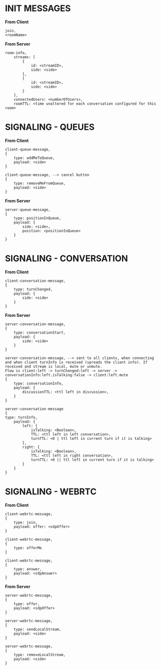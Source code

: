 INIT MESSAGES
=====================
**From Client**

```
join,
<roomName>
```

**From Server**

```
room-info,
	streams: [
		{
			id: <streamID>,
			side: <side>
		},
		{
			id: <streamID>,
			side: <side>
		}
	],
	connectedUsers: <numberOfUsers>,
	roomTTL: <time unaltered for each conversation configured for this room>

```

SIGNALING - QUEUES
=====================
**From Client**

```
client-queue-message,
{
	type: addMeToQueue,
	payload: <side>
}
```
```
client-queue-message, --> cancel button
{
	type: removeMeFromQueue,
	payload: <side>
}
```

**From Server**

```
server-queue-message,
{
	type: positionInQueue,
	payload: {
		side: <side>,
		position: <positionInQueue>
	}
}
```


SIGNALING - CONVERSATION
=====================
**From Client**
```
client-conversation-message, 
{
	type: turnChanged,
	payload: {
		side: <side>
	}
}
```

**From Server**
```
server-conversation-message,
{
	type: conversationStart,
	payload: {
		side: <side>
	}
}
```

```
server-conversation-message, --> sent to all clients, when connecting and when client turnInfo is received (spreads the client info). If received and stream is local, mute or unmute. 
Flow is client:left -> turnChanged:left -> server -> conversationInfo:left.isTalking:false -> client:left.mute
{
	type: conversationInfo,
	payload: {
		discussionTTL: <ttl left in discussion>,
	}
}
```
```
server-conversation-message
{
type: turnInfo,
	payload: {
		left: {
			isTalking: <Boolean>,
			TTL: <ttl left in left conversation>,
			turnTTL: <0 | ttl left in current turn if it is talking> 
		},
		right: {
			isTalking: <Boolean>,
			TTL: <ttl left in right conversation>,
			turnTTL: <0 || ttl left in current turn if it is talking>
		}
	}
}
```


SIGNALING - WEBRTC
=====================
**From Client**

```
client-webrtc-message,
{
	type: join,
	payload: offer: <sdpOffer>
}
```

```
client-webrtc-message,
{
	type: offerMe
}
```

```
client-webrtc-message,
{
	type: answer,
	payload: <sdpAnswer>
}
```

**From Server**
```
server-webrtc-message,
{
	type: offer,
	payload: <sdpOffer>
}
```

```
server-webrtc-message,
{
	type: sendLocalStream,
	payload: <side>
}
```

```
server-webrtc-message,
{
	type: removeLocalStream,
	payload: <side>
}
```
